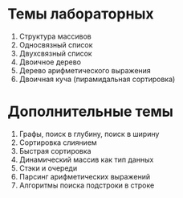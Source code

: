 # Темы лабораторных

1. Структура массивов
2. Односвязный список
3. Двухсвязный список
4. Двоичное дерево
5. Дерево арифметического выражения
6. Двоичная куча (пирамидальная сортировка)

# Дополнительные темы

1. Графы, поиск в глубину, поиск в ширину
2. Сортировка слиянием
3. Быстрая сортировка
4. Динамический массив как тип данных
5. Стэки и очереди
6. Парсинг арифметических выражений
7. Алгоритмы поиска подстроки в строке 